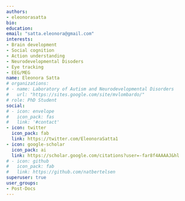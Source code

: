 ```yaml
---
authors:
- eleonorasatta
bio:
education:
email: "satta.eleonora@gmail.com"
interests:
- Brain development
- Social cognition
- Action understanding
- Neurodevelopmental Disoders
- Eye tracking
- EEG/MEG
name: Eleonora Satta
# organizations:
# - name: Laboratory of Autism and Neurodevelopmental Disorders
#   url: "https://sites.google.com/site/mvlombardo/"
# role: PhD Student
social:
# - icon: envelope
#   icon_pack: fas
#   link: '#contact'
- icon: twitter
  icon_pack: fab
  link: https://twitter.com/EleonoraSatta1
- icon: google-scholar
  icon_pack: ai
  link: https://scholar.google.com/citations?user=-far8f4AAAAJ&hl
# - icon: github
#   icon_pack: fab
#   link: https://github.com/natbertelsen
superuser: true
user_groups:
- Post-Docs
---
```

